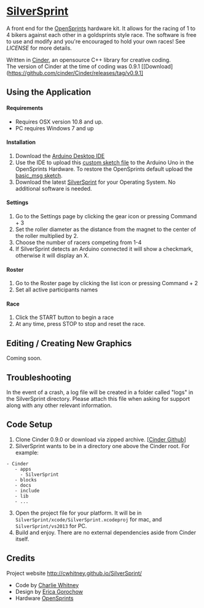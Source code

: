 [SilverSprint](http://cwhitney.github.io/SilverSprint/)
=============
A front end for the [OpenSprints](https://www.opensprints.com) hardware kit.  It allows for the racing of 1 to 4 bikers against each other in a goldsprints style race.  The software is free to use and modify and you're encouraged to hold your own races!  See _LICENSE_ for more details.

Written in [Cinder](https://libcinder.org/), an opensource C++ library for creative coding.  
The version of Cinder at the time of coding was 0.9.1 [[Download](https://github.com/cinder/Cinder/releases/tag/v0.9.1]

## Using the Application

#### Requirements
* Requires OSX version 10.8 and up.
* PC requires Windows 7 and up

#### Installation
1. Download the [Arduino Desktop IDE](https://www.arduino.cc/en/main/software)
2. Use the IDE to upload this [custom sketch file](https://raw.githubusercontent.com/cwhitney/SilverSprint/master/Arduino/basic_msg/basic_msg.ino) to the Arduino Uno in the OpenSprints Hardware.  To restore the OpenSprints default upload the [basic_msg sketch](https://github.com/opensprints/basic_msg/releases/latest).
3. Download the latest [SilverSprint](https://github.com/cwhitney/SilverSprint/releases/latest) for your Operating System.  No additional software is needed.

#### Settings
1. Go to the Settings page by clicking the gear icon or pressing Command + 3
2. Set the roller diameter as the distance from the magnet to the center of the roller multiplied by 2.
3. Choose the number of racers competing from 1-4
4. If SilverSprint detects an Arduino connected it will show a checkmark, otherwise it will display an X.

#### Roster
1. Go to the Roster page by clicking the list icon or pressing Command + 2
2. Set all active participants names

#### Race
1. Click the START button to begin a race
2. At any time, press STOP to stop and reset the race.

## Editing / Creating New Graphics
Coming soon.

## Troubleshooting
In the event of a crash, a log file will be created in a folder called "logs" in the SilverSprint directory.
Please attach this file when asking for support along with any other relevant information.

## Code Setup
1. Clone Cinder 0.9.0 or download via zipped archive. [[Cinder Github](https://github.com/cinder/Cinder)]
2. SilverSprint wants to be in a directory one above the Cinder root. For example:  

```
- Cinder
   - apps  
     - SilverSprint
   - blocks  
   - docs
   - include
   - lib
   - ...
```
3. Open the project file for your platform. It will be in `SilverSprint/xcode/SilverSprint.xcodeproj` for mac, and `SilverSprint/vs2013` for PC.
4. Build and enjoy. There are no external dependencies aside from Cinder itself.

## Credits

Project website http://cwhitney.github.io/SilverSprint/
* Code by [Charlie Whitney](http://sharkbox.com)
* Design by [Erica Gorochow](http://gorociao.com)
* Hardware [OpenSprints](https://www.opensprints.com)
